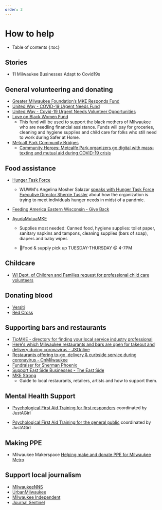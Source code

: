 ```yaml
---
order: 3
---
```


# How to help

* Table of contents
{:toc}

## Stories

* 11 Milwaukee Businesses Adapt to Covid19s
<div id="buzzsprout-player-3195187"></div>
<script src="https://www.buzzsprout.com/202067/3195187-eleven-milwaukee-businesses-adapt-to-covid19.js?container_id=buzzsprout-player-3195187&player=small" type="text/javascript" charset="utf-8"></script>

## General volunteering and donating

* [Greater Milwaukee Foundation’s MKE Responds Fund](https://www.greatermilwaukeefoundation.org/donors/give-online/mkeresponds/)
* [United Way - COVID-19 Urgent Needs Fund](https://www.unitedwaygmwc.org/Donate/COVID-19-Urgent-Needs-Fund)
* [United Way - Covid-19 Urgent Needs Volunteer Opportunities](https://volunteer.unitedwaygmwc.org/need/?q=&age=&agency_id=&county=&dateOn=&distance=&zip=&need_impact_area=&need_init_id=2999&qualification_id=&cat_id=&meta%5B%5D=&meta%5B%5D=&meta%5B%5D=&allowTeams=&ug_id=&s=1)
* [Love on Black Women Fund](https://www.facebook.com/donate/919784808471600/1122212991450620/)
  - This fund will be used to support the black mothers of Milwaukee who are needling financial assistance. Funds will pay for groceries, cleaning and hygiene supplies and child care for folks who still need to work during Safer at Home.
* [Metcalf Park Community Bridges](http://metcalfeparkbridges.org/resources/)
  - [Community Heroes: Metcalfe Park organizers go digital with mass-texting and mutual aid during COVID-19 crisis](https://milwaukeenns.org/2020/04/02/community-heroes-metcalfe-park-organizers-go-digital-with-mass-texting-and-mutual-aid-during-covid-19-crisis/)
  

## Food assistance

* [Hunger Task Force](https://www.hungertaskforce.org/volunteer/)
  - WUWM's Angelina Mosher Salazar [speaks with Hunger Task Force Executive Director Sherrie Tussler](https://www.wuwm.com/post/coronavirus-affects-network-provides-thousands-emergency-food#stream/0) about how the organization is trying to meet individuals hunger needs in midst of a pandmic.
* [Feeding America Eastern Wisconsin - Give Back](https://feedingamericawi.org/how-feeding-america-eastern-wisconsin-is-responding-to-the-coronavirus/#Give_Back)

* [AyudaMutuaMKE](https://www.facebook.com/ayudamutuamke/photos/rpp.100482084927977/117514919891360/?type=3&theater)

  - Supplies most needed: Canned food, hygiene supplies: toilet paper, sanitary napkins and tampons, cleaning supplies (bars of soap), diapers and baby wipes

  - 🚗Food & supply pick up TUESDAY-THURSDAY @ 4-7PM


## Childcare

* [WI Dept. of Children and Families request for professional child care volunteers](https://bit.ly/2vLevBI)

## Donating blood

- [Versiti](https://donate.wisconsin.versiti.org/donor/schedules/centers)
- [Red Cross](https://www.redcross.org/local/wisconsin/about-us/locations/southeast-chapter.html)

## Supporting bars and restaurants

* [TipMKE - directory for finding your local service industry professional](https://www.tipmke.com/)
* [Here's which Milwaukee restaurants and bars are open for takeout and delivery during coronavirus - JSOnline](https://www.jsonline.com/story/entertainment/dining/2020/03/17/milwaukee-restaurants-and-bars-takeout-delivery-during-coronavirus/5067070002/)
* [Restaurants offering to-go, delivery & curbside service during coronavirus - OnMilwaukee](https://onmilwaukee.com/dining/articles/restaurant-carryout-delivery-coronavirus.html)
* [Fundraiser for Sherman Phoenix](https://www.shermanphoenix.com/donatetoday)
* [Support East Side Businesses - The East Side](https://www.theeastside.org/support-the-east-side)
* [MKE Strong](https://mkestrong.glideapp.io/)
  * Guide to local restaurants, retailers, artists and how to support them.

## Mental Health Support

* [Psychological First Aid Training for first responders](https://forms.gle/QFEEv2dvW9BHucQQ6) coordinated by JustAGirl

* [Psychological First Aid Training for the general public](https://forms.gle/4cDRQBHEJ9cgCeEn7) coordinated by JustAGirl

## Making PPE

* Milwaukee Makerspace [Helping make and donate PPE for Milwaukee Metro](https://charity.gofundme.com/o/en/campaign/ppe-for-milwaukee)

## Support local journalism

* [MilwaukeeNNS](https://milwaukeenns.org/)
* [UrbanMilwaukee](https://urbanmilwaukee.com/)
* [Milwaukee Independent](http://www.milwaukeeindependent.com/)
* [Journal Sentinel](https://www.jsonline.com/)
